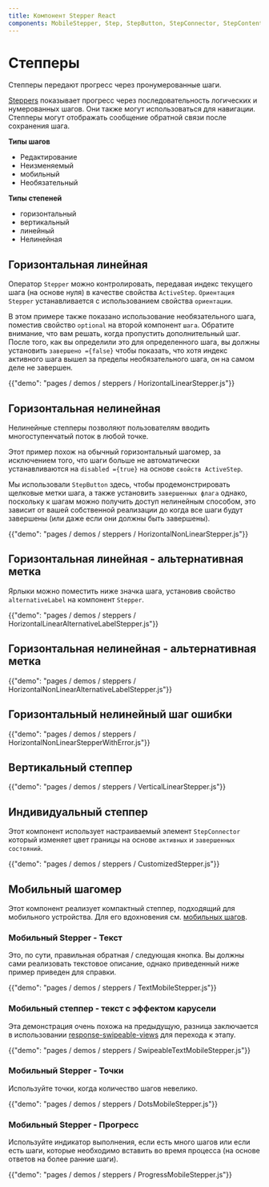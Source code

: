 ```yaml
---
title: Компонент Stepper React
components: MobileStepper, Step, StepButton, StepConnector, StepContent, StepIcon, StepLabel, Stepper
---
```

# Степперы

<p class="description">Степперы передают прогресс через пронумерованные шаги.</p>

[Steppers](https://material.io/archive/guidelines/components/steppers.html) показывает прогресс через последовательность логических и нумерованных шагов. Они также могут использоваться для навигации. Степперы могут отображать сообщение обратной связи после сохранения шага.

**Типы шагов**

- Редактирование
- Неизменяемый
- мобильный
- Необязательный

**Типы степеней**

- горизонтальный
- вертикальный
- линейный
- Нелинейная

## Горизонтальная линейная

Оператор `Stepper` можно контролировать, передавая индекс текущего шага (на основе нуля) в качестве свойства `ActiveStep`. `Ориентация Stepper` устанавливается с использованием свойства `ориентации`.

В этом примере также показано использование необязательного шага, поместив свойство `optional` на второй компонент `шага`. Обратите внимание, что вам решать, когда пропустить дополнительный шаг. После того, как вы определили это для определенного шага, вы должны установить `завершено ={false}` чтобы показать, что хотя индекс активного шага вышел за пределы необязательного шага, он на самом деле не завершен.

{{"demo": "pages / demos / steppers / HorizontalLinearStepper.js"}}

## Горизонтальная нелинейная

Нелинейные степперы позволяют пользователям вводить многоступенчатый поток в любой точке.

Этот пример похож на обычный горизонтальный шагомер, за исключением того, что шаги больше не автоматически устанавливаются на `disabled ={true}` на основе `свойств ActiveStep`.

Мы использовали `StepButton` здесь, чтобы продемонстрировать щелковые метки шага, а также установить `завершенных флага` однако, поскольку к шагам можно получить доступ нелинейным способом, это зависит от вашей собственной реализации до когда все шаги будут завершены (или даже если они должны быть завершены).

{{"demo": "pages / demos / steppers / HorizontalNonLinearStepper.js"}}

## Горизонтальная линейная - альтернативная метка

Ярлыки можно поместить ниже значка шага, установив свойство `alternativeLabel` на компонент `Stepper`.

{{"demo": "pages / demos / steppers / HorizontalLinearAlternativeLabelStepper.js"}}

## Горизонтальная нелинейная - альтернативная метка

{{"demo": "pages / demos / steppers / HorizontalNonLinearAlternativeLabelStepper.js"}}

## Горизонтальный нелинейный шаг ошибки

{{"demo": "pages / demos / steppers / HorizontalNonLinearStepperWithError.js"}}

## Вертикальный степпер

{{"demo": "pages / demos / steppers / VerticalLinearStepper.js"}}

## Индивидуальный степпер

Этот компонент использует настраиваемый элемент `StepConnector` который изменяет цвет границы на основе `активных` и `завершенных состояний`.

{{"demo": "pages / demos / steppers / CustomizedStepper.js"}}

## Мобильный шагомер

Этот компонент реализует компактный степпер, подходящий для мобильного устройства. Для его вдохновения см. [мобильных шагов](https://material.io/archive/guidelines/components/steppers.html#steppers-types-of-steps).

### Мобильный Stepper - Текст

Это, по сути, правильная обратная / следующая кнопка. Вы должны сами реализовать текстовое описание, однако приведенный ниже пример приведен для справки.

{{"demo": "pages / demos / steppers / TextMobileStepper.js"}}

### Мобильный степпер - текст с эффектом карусели

Эта демонстрация очень похожа на предыдущую, разница заключается в использовании [response-swipeable-views](https://github.com/oliviertassinari/react-swipeable-views) для перехода к этапу.

{{"demo": "pages / demos / steppers / SwipeableTextMobileStepper.js"}}

### Мобильный Stepper - Точки

Используйте точки, когда количество шагов невелико.

{{"demo": "pages / demos / steppers / DotsMobileStepper.js"}}

### Мобильный Stepper - Прогресс

Используйте индикатор выполнения, если есть много шагов или если есть шаги, которые необходимо вставить во время процесса (на основе ответов на более ранние шаги).

{{"demo": "pages / demos / steppers / ProgressMobileStepper.js"}}